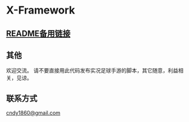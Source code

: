 ﻿# X-Framework
[README备用链接](https://www.zybuluo.com/cndy1860/note/1369690)
---


## 其他
欢迎交流。
请不要直接用此代码发布实况足球手游的脚本，其它随意，利益相关，见谅。

## 联系方式
cndy1860@gmail.com




